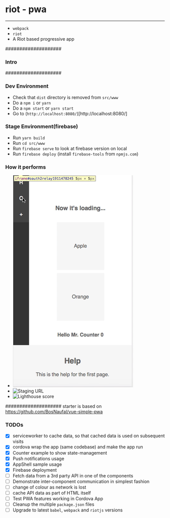 # riot - pwa

--------
- `webpack`
- `riot`
- A Riot based progressive app


####################
### Intro		####
####################


### Dev Environment
- Check that `dist` directory is removed from `src/www`
- Do a `npm i` or `yarn`
- Do a `npm start` or `yarn start`
- Go to (`http://localhost:8080/`)[http://localhost:8080/]

### Stage Environment(firebase)
- Run `yarn build`
- Run `cd src/www`
- Run `firebase serve` to look at firebase version on local 
- Run `firebase deploy` (install `firebase-tools` from `npmjs.com`)

### How it performs
- ![Demo](/demo.gif)
- ![Staging URL](https://riot-pwa.firebaseapp.com/)
- ![Lighthouse score](https://i.gyazo.com/d80141afdfffe83d5b415595153bee5f.png)

####################
starter is based on https://github.com/BosNaufal/vue-simple-pwa

### TODOs
- [X] serviceworker to cache data, so that cached data is used on subsequent visits
- [X] cordova wrap the app (same codebase) and make the app run
- [X] Counter example to show state-management
- [X] Push notifications usage
- [X] AppShell sample usage
- [X] Firebase deployment
- [ ] Fetch data from a 3rd party API in one of the components
- [ ] Demonstrate inter-component communication in simplest fashion
- [ ] change of colour as network is lost
- [ ] cache API data as part of HTML itself
- [ ] Test PWA features working in Cordova App
- [ ] Cleanup the multiple `package.json` files
- [ ] Upgrade to latest `babel`, `webpack` and `riotjs` versions

